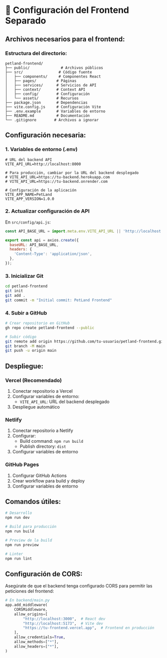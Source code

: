 # 🚀 Configuración del Frontend Separado

## Archivos necesarios para el frontend:

### Estructura del directorio:
```
petland-frontend/
├── public/              # Archivos públicos
├── src/                # Código fuente
│   ├── components/     # Componentes React
│   ├── pages/         # Páginas
│   ├── services/      # Servicios de API
│   ├── context/       # Context API
│   ├── config/        # Configuración
│   └── assets/        # Recursos
├── package.json       # Dependencias
├── vite.config.js     # Configuración Vite
├── .env.example       # Variables de entorno
├── README.md          # Documentación
└── .gitignore        # Archivos a ignorar
```

## Configuración necesaria:

### 1. Variables de entorno (.env)
```env
# URL del backend API
VITE_API_URL=http://localhost:8000

# Para producción, cambiar por la URL del backend desplegado
# VITE_API_URL=https://tu-backend.herokuapp.com
# VITE_API_URL=https://tu-backend.onrender.com

# Configuración de la aplicación
VITE_APP_NAME=PetLand
VITE_APP_VERSION=1.0.0
```

### 2. Actualizar configuración de API
En `src/config/api.js`:
```javascript
const API_BASE_URL = import.meta.env.VITE_API_URL || 'http://localhost:8000';

export const api = axios.create({
  baseURL: API_BASE_URL,
  headers: {
    'Content-Type': 'application/json',
  },
});
```

### 3. Inicializar Git
```bash
cd petland-frontend
git init
git add .
git commit -m "Initial commit: PetLand Frontend"
```

### 4. Subir a GitHub
```bash
# Crear repositorio en GitHub
gh repo create petland-frontend --public

# Subir código
git remote add origin https://github.com/tu-usuario/petland-frontend.git
git branch -M main
git push -u origin main
```

## Despliegue:

### Vercel (Recomendado)
1. Conectar repositorio a Vercel
2. Configurar variables de entorno:
   - `VITE_API_URL`: URL del backend desplegado
3. Despliegue automático

### Netlify
1. Conectar repositorio a Netlify
2. Configurar:
   - Build command: `npm run build`
   - Publish directory: `dist`
3. Configurar variables de entorno

### GitHub Pages
1. Configurar GitHub Actions
2. Crear workflow para build y deploy
3. Configurar variables de entorno

## Comandos útiles:

```bash
# Desarrollo
npm run dev

# Build para producción
npm run build

# Preview de la build
npm run preview

# Linter
npm run lint
```

## Configuración de CORS:

Asegúrate de que el backend tenga configurado CORS para permitir las peticiones del frontend:

```python
# En backend/main.py
app.add_middleware(
    CORSMiddleware,
    allow_origins=[
        "http://localhost:3000",  # React dev
        "http://localhost:5173",  # Vite dev
        "https://tu-frontend.vercel.app",  # Frontend en producción
    ],
    allow_credentials=True,
    allow_methods=["*"],
    allow_headers=["*"],
)
```
